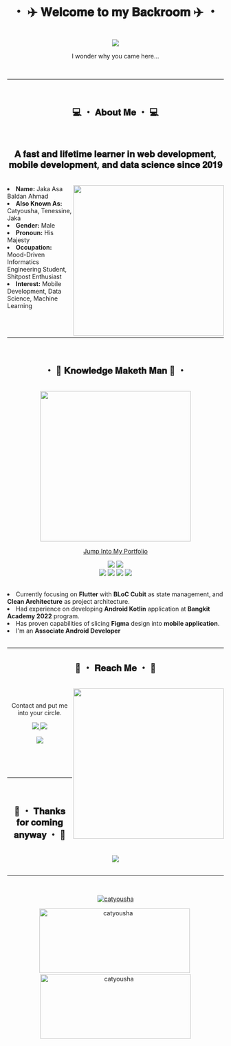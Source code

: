 <body>
    <center>
        <h1 align="center">・ ✈️ 𝐖𝐞𝐥𝐜𝐨𝐦𝐞 𝐭𝐨 𝐦𝐲 𝐁𝐚𝐜𝐤𝐫𝐨𝐨𝐦 ✈️ ・</h1>
        <br>
        <div align="center">
            <img src="https://c.tenor.com/JkIYJypBtfAAAAAC/izaya-durarara.gif" />
            <br>
            <p>I wonder why you came here...</p>
        </div>
        <br>
        <hr>
        <br>
        <div align="center">
            <!-- <img src="https://i.imgur.com/jx17oHT.gif"> -->
        </div>
        <div>
            <h2 align="center"> 💻 ・ 𝐀𝐛𝐨𝐮𝐭 𝐌𝐞 ・ 💻 </h2>
            <br>
            <h2>
                𝐀 𝐟𝐚𝐬𝐭 𝐚𝐧𝐝 𝐥𝐢𝐟𝐞𝐭𝐢𝐦𝐞 𝐥𝐞𝐚𝐫𝐧𝐞𝐫 𝐢𝐧 𝐰𝐞𝐛 𝐝𝐞𝐯𝐞𝐥𝐨𝐩𝐦𝐞𝐧𝐭, 𝐦𝐨𝐛𝐢𝐥𝐞
                𝐝𝐞𝐯𝐞𝐥𝐨𝐩𝐦𝐞𝐧𝐭, 𝐚𝐧𝐝 𝐝𝐚𝐭𝐚 𝐬𝐜𝐢𝐞𝐧𝐜𝐞 𝐬𝐢𝐧𝐜𝐞 𝟐𝟎𝟏𝟗
            </h2>
            <br>
            <div align="center">
                <div align="right">
                    <img src="https://data.whicdn.com/images/325914307/original.gif" align="right" width=350>
                </div>
                <div align="left">
                    <li>
                        <b>Name:</b> Jaka Asa Baldan Ahmad</li>
                    <li>
                        <b>Also Known As:</b> Catyousha, Tenessine, Jaka
                    </li>
                    <li>
                        <b>Gender:</b> Male
                    </li>
                    <li>
                        <b>Pronoun:</b> His Majesty
                    </li>
                    <li>
                        <b>Occupation:</b> Mood-Driven Informatics Engineering Student, Shitpost Enthusiast
                    </li>
                    <li>
                        <b>Interest:</b> Mobile Development, Data Science, Machine Learning
                    </li>
                </div>
            </div>
            <br><br><br>
            <hr>
        </div>
        <br>
        <div>
            <h2 align="center"> ・ 📇 𝐊𝐧𝐨𝐰𝐥𝐞𝐝𝐠𝐞 𝐌𝐚𝐤𝐞𝐭𝐡 𝐌𝐚𝐧 📇 ・</h2>
            <br>
            <div align="center">
            <img width=350
                    src="https://images6.fanpop.com/image/photos/41100000/-izaya-orihara-durarara-41157601-500-281.gif">
                <p align="center">
                    <a href="http://catyousha.github.io">
                        Jump Into My Portfolio
                    </a>
                </p>
                <div>
                    <p align="center">
                        <img
                            src="https://img.shields.io/badge/Flutter-%2302569B.svg?style=for-the-badge&logo=Flutter&logoColor=white" />
                        <img
                            src="https://img.shields.io/badge/kotlin-%230095D5.svg?style=for-the-badge&logo=kotlin&logoColor=white" /><br>
                        <img
                            src="https://img.shields.io/badge/laravel-%23FF2D20.svg?style=for-the-badge&logo=laravel&logoColor=white" />
                        <img
                            src="https://img.shields.io/badge/figma-%23F24E1E.svg?style=for-the-badge&logo=figma&logoColor=white" />
                        <img
                            src="https://img.shields.io/badge/git-%23F05033.svg?style=for-the-badge&logo=git&logoColor=white" />
                        <img
                            src="https://img.shields.io/badge/python-3670A0?style=for-the-badge&logo=python&logoColor=ffdd54" />
                    </p>
                    <br>
                    <div align="left">
                        <li>Currently focusing  on <b>Flutter</b> with <b>BLoC Cubit</b> as state management, and <b>Clean
                                Architecture</b> as project architecture.</li>
                        <li>Had experience on developing <b>Android Kotlin</b> application at <b>Bangkit Academy
                                2022</b> program.</li>
                        <li>Has proven capabilities of slicing <b>Figma</b> design into <b>mobile application</b>.</li>
                        <li>I'm an <b>Associate Android Developer</b></li>
                    </div>
                </div>
                <br>
            </div>
        </div>
        <div>
            <hr>
            <h2 align="center"> 📝 ・ 𝐑𝐞𝐚𝐜𝐡 𝐌𝐞 ・ 📝</h2>
            <br>
            <div align="center">
                <img src="https://data.whicdn.com/images/317627629/original.gif" align="right" width="350">
            </div>
            <br>
            <p align="center">Contact and put me into your circle.</p>
            <p align="center">
                <a href="https://twitter.com/catyousha_" target="_blank"><img
                        src="https://img.shields.io/badge/catyousha_%20-%231DA1F2.svg?&style=for-the-badge&logo=Twitter&logoColor=white" />
                </a>
                <a href="https://discordapp.com/users/613747574381215789">
                    <img
                        src="https://img.shields.io/badge/Tenessine-5272%20-%237289DA.svg?&style=for-the-badge&logo=discord&logoColor=white" />
                </a>
            </p>
            <p align="center"><a href="https://www.linkedin.com/in/jaka-ahmad/" target="_blank"><img
                        src="https://img.shields.io/badge/Jaka%20Asa%20Baldan%20Ahmad%20-%230077B5.svg?&style=for-the-badge&logo=Linkedin&logoColor=white" /></a>
            </p>
            <br><br><br>
            <hr>
        </div>
        <br>
        <div>
            <h2 align="center">🍻 ・ 𝐓𝐡𝐚𝐧𝐤𝐬 𝐟𝐨𝐫 𝐜𝐨𝐦𝐢𝐧𝐠 𝐚𝐧𝐲𝐰𝐚𝐲 ・ 🍻</h2>
            <br>
            <div align="center">
                <img src="https://c.tenor.com/sRKHQSK5hhEAAAAC/izaya-orihara.gif">
            </div>
            <br>
            <hr>
        </div>
        <br>
        <p align="center"> <a href="https://github.com/ryo-ma/github-profile-trophy"><img
                    src="https://github-profile-trophy.vercel.app/?username=catyousha" alt="catyousha" /></a>
        </p>
        <p><img src="https://github-readme-stats.vercel.app/api?username=catyousha&show_icons=true&locale=en"
                alt="catyousha" width=350 height=150 />&nbsp<img
                src="https://github-readme-streak-stats.herokuapp.com/?user=catyousha&" alt="catyousha" width=350
                height=150 /></p>
    </center>
</body>
